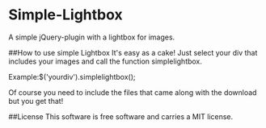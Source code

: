 # Simple-Lightbox
A simple jQuery-plugin with a lightbox for images. 

##How to use simple Lightbox
It's easy as a cake! Just select your div that includes your images and call the function simplelightbox.

Example:$('yourdiv').simplelightbox();

Of course you need to include the files that came along with the download but you get that! 

##License
This software is free software and carries a MIT license.
